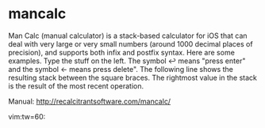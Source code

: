 mancalc
=======

Man Calc (manual calculator) is a stack-based calculator for
iOS that can deal with very large or very small numbers
(around 1000 decimal places of precision), and supports both
infix and postfix syntax. Here are some examples. Type the
stuff on the left. The symbol ↩ means "press enter" and the
symbol ← means press delete". The following line shows the
resulting stack between the square braces. The rightmost
value in the stack is the result of the most recent
operation.

Manual: http://recalcitrantsoftware.com/mancalc/

vim:tw=60:
